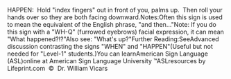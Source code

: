HAPPEN:  Hold "index fingers" out in front of you, palms up.  
  Then roll your hands over so they are both facing downward.Notes:Often this sign is used to mean the equivalent of the English 
			phrase, "and then..."Note: If you do this sign with a "WH-Q" (furrowed eyebrows) facial 
			expression, it can mean "What happened?!?"Also see: "What's up?"Further Reading:SeeAdvanced discussion contrasting the signs "WHEN" 
	and "HAPPEN"(Useful but not needed for "Level-1" students.)You can learnAmerican Sign Language (ASL)online at American Sign Language University ™ASLresources by Lifeprint.com  ©  Dr. William Vicars